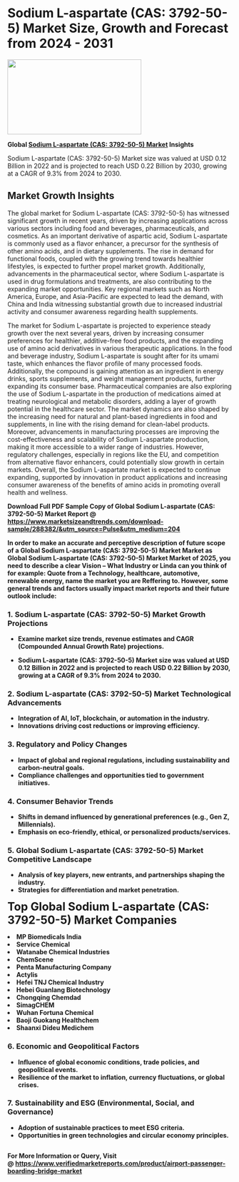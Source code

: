 <H1>Sodium L-aspartate (CAS: 3792-50-5) Market Size, Growth and Forecast from 2024 - 2031</H1><img class="aligncenter size-medium wp-image-584254" src="https://thirdeyenews.in/wp-content/uploads/2024/09/Global-Market-Research-300x168.jpeg" alt="" width="300" height="168" /><p><strong>Global&nbsp;<a href="https://www.marketsizeandtrends.com/download-sample/288382/&amp;utm_source=Pulse&amp;utm_medium=204">Sodium L-aspartate (CAS: 3792-50-5) Market</a> Insights</strong></p><p>Sodium L-aspartate (CAS: 3792-50-5) Market size was valued at USD 0.12 Billion in 2022 and is projected to reach USD 0.22 Billion by 2030, growing at a CAGR of 9.3% from 2024 to 2030.</p><p><h2>Market Growth Insights</h2> <p>The global market for Sodium L-aspartate (CAS: 3792-50-5) has witnessed significant growth in recent years, driven by increasing applications across various sectors including food and beverages, pharmaceuticals, and cosmetics. As an important derivative of aspartic acid, Sodium L-aspartate is commonly used as a flavor enhancer, a precursor for the synthesis of other amino acids, and in dietary supplements. The rise in demand for functional foods, coupled with the growing trend towards healthier lifestyles, is expected to further propel market growth. Additionally, advancements in the pharmaceutical sector, where Sodium L-aspartate is used in drug formulations and treatments, are also contributing to the expanding market opportunities. Key regional markets such as North America, Europe, and Asia-Pacific are expected to lead the demand, with China and India witnessing substantial growth due to increased industrial activity and consumer awareness regarding health supplements.</p> <p><strong></strong></p> <p>The market for Sodium L-aspartate is projected to experience steady growth over the next several years, driven by increasing consumer preferences for healthier, additive-free food products, and the expanding use of amino acid derivatives in various therapeutic applications. In the food and beverage industry, Sodium L-aspartate is sought after for its umami taste, which enhances the flavor profile of many processed foods. Additionally, the compound is gaining attention as an ingredient in energy drinks, sports supplements, and weight management products, further expanding its consumer base. Pharmaceutical companies are also exploring the use of Sodium L-aspartate in the production of medications aimed at treating neurological and metabolic disorders, adding a layer of growth potential in the healthcare sector. The market dynamics are also shaped by the increasing need for natural and plant-based ingredients in food and supplements, in line with the rising demand for clean-label products. Moreover, advancements in manufacturing processes are improving the cost-effectiveness and scalability of Sodium L-aspartate production, making it more accessible to a wider range of industries. However, regulatory challenges, especially in regions like the EU, and competition from alternative flavor enhancers, could potentially slow growth in certain markets. Overall, the Sodium L-aspartate market is expected to continue expanding, supported by innovation in product applications and increasing consumer awareness of the benefits of amino acids in promoting overall health and wellness.</p> <p><strong></p><p><span class=""><strong>Download Full PDF Sample Copy of Global Sodium L-aspartate (CAS: 3792-50-5) Market Report</strong> @ <a href="https://www.marketsizeandtrends.com/download-sample/288382/&amp;utm_source=Pulse&amp;utm_medium=204" target="_blank">https://www.marketsizeandtrends.com/download-sample/288382/&amp;utm_source=Pulse&amp;utm_medium=204</a></span></p><p>In order to make an accurate and perceptive description of future scope of a Global&nbsp;Sodium L-aspartate (CAS: 3792-50-5) Market Market as Global&nbsp;Sodium L-aspartate (CAS: 3792-50-5) Market Market of 2025, you need to describe a clear Vision &ndash; What Industry or Linda can you think of for example: Quote from a Technology, healthcare, automotive, renewable energy, name the market you are Reffering to. However, some general trends and factors usually impact market reports and their future outlook include:</p><h3>1.&nbsp;<strong>Sodium L-aspartate (CAS: 3792-50-5) Market Growth Projections</strong></h3><ul><li>Examine market size trends, revenue estimates and CAGR (Compounded Annual Growth Rate) projections.</li><li><p>Sodium L-aspartate (CAS: 3792-50-5) Market size was valued at USD 0.12 Billion in 2022 and is projected to reach USD 0.22 Billion by 2030, growing at a CAGR of 9.3% from 2024 to 2030.</p></li></ul><h3>2.&nbsp;<strong>Sodium L-aspartate (CAS: 3792-50-5) Market Technological Advancements</strong></h3><ul><li>Integration of AI, IoT, blockchain, or automation in the industry.</li><li>Innovations driving cost reductions or improving efficiency.</li></ul><h3>3.&nbsp;<strong>Regulatory and Policy Changes</strong></h3><ul><li>Impact of global and regional regulations, including sustainability and carbon-neutral goals.</li><li>Compliance challenges and opportunities tied to government initiatives.</li></ul><h3>4.&nbsp;<strong>Consumer Behavior Trends</strong></h3><ul><li>Shifts in demand influenced by generational preferences (e.g., Gen Z, Millennials).</li><li>Emphasis on eco-friendly, ethical, or personalized products/services.</li></ul><h3>5.&nbsp;<strong>Global Sodium L-aspartate (CAS: 3792-50-5) Market Competitive Landscape</strong></h3><ul><li>Analysis of key players, new entrants, and partnerships shaping the industry.</li><li>Strategies for differentiation and market penetration.</li></ul><p data-pm-slice="1 1 []"><span style="color: inherit; font-family: inherit; font-size: 25px;">Top Global Sodium L-aspartate (CAS: 3792-50-5) Market Companies</span></p><div class="" data-test-id=""><p><li>MP Biomedicals India</li><li> Service Chemical</li><li> Watanabe Chemical Industries</li><li> ChemScene</li><li> Penta Manufacturing Company</li><li> Actylis</li><li> Hefei TNJ Chemical Industry</li><li> Hebei Guanlang Biotechnology</li><li> Chongqing Chemdad</li><li> SimagCHEM</li><li> Wuhan Fortuna Chemical</li><li> Baoji Guokang Healthchem</li><li> Shaanxi Dideu Medichem</li></p></div><h3>6.&nbsp;<strong>Economic and Geopolitical Factors</strong></h3><ul><li>Influence of global economic conditions, trade policies, and geopolitical events.</li><li>Resilience of the market to inflation, currency fluctuations, or global crises.</li></ul><h3>7.&nbsp;<strong>Sustainability and ESG (Environmental, Social, and Governance)</strong></h3><ul><li>Adoption of sustainable practices to meet ESG criteria.</li><li>Opportunities in green technologies and circular economy principles.</li></ul><h2><strong style="font-size: 14px;">For More Information or Query, Visit @&nbsp;</strong><a style="background-color: #ffffff; font-size: 14px;" href="https://www.marketsizeandtrends.com/report/sodium-l-aspartate-cas-3792-50-5-market/" target="_blank">https://www.verifiedmarketreports.com/product/airport-passenger-boarding-bridge-market</a></h2>
